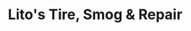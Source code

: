 ---
title: "Lito's Tire, Smog & Repair"
url: /dos-palos/litos-tire-smog-und-repair/
shop: Autowerkstatt
---